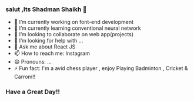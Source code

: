 ### salut ,Its Shadman Shaikh  👋


- 🔭 I’m currently working on font-end development
- 🌱 I’m currently learning conventional neural network
- 👯 I’m looking to collaborate on web app(projects)
- 🤔 I’m looking for help with ...
- 💬 Ask me about React JS
- 📫 How to reach me: Instagram
- 😄 Pronouns: ...
- ⚡ Fun fact: I'm a avid chess player , enjoy Playing Badminton , Cricket & Carrom!!
                        
                        
### Have a Great Day!!
